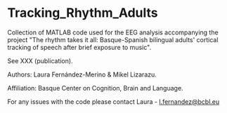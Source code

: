 # Tracking_Rhythm_Adults

Collection of MATLAB code used for the EEG analysis accompanying the project "The rhythm takes it all: Basque-Spanish bilingual adults' cortical tracking of speech after brief exposure to music". 

See XXX (publication). 

Authors: Laura Fernández-Merino & Mikel Lizarazu.

Affiliation: Basque Center on Cognition, Brain and Language. 

For any issues with the code please contact Laura - l.fernandez@bcbl.eu
